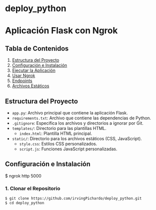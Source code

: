 # deploy_python

# Aplicación Flask con Ngrok

## Tabla de Contenidos

1. [Estructura del Proyecto](#estructura-del-proyecto)
2. [Configuración e Instalación](#configuración-e-instalación)
3. [Ejecutar la Aplicación](#ejecutar-la-aplicación)
4. [Usar Ngrok](#usar-ngrok)
5. [Endpoints](#endpoints)
6. [Archivos Estáticos](#archivos-estáticos)

## Estructura del Proyecto



- `app.py`: Archivo principal que contiene la aplicación Flask.
- `requirements.txt`: Archivo que contiene las dependencias de Python.
- `.gitignore`: Especifica los archivos y directorios a ignorar por Git.
- `templates/`: Directorio para las plantillas HTML.
  - `index.html`: Plantilla HTML principal.
- `static/`: Directorio para los archivos estáticos (CSS, JavaScript).
  - `style.css`: Estilos CSS personalizados.
  - `script.js`: Funciones JavaScript personalizadas.

## Configuración e Instalación
$ ngrok http 5000

### 1. Clonar el Repositorio

```bash
$ git clone https://github.com/irvingPichardo/deploy_python.git
$ cd deploy_python
